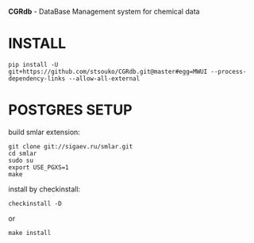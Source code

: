 **CGRdb** - DataBase Management system for chemical data

INSTALL
=======

    pip install -U git+https://github.com/stsouko/CGRdb.git@master#egg=MWUI --process-dependency-links --allow-all-external

POSTGRES SETUP
======
build smlar extension:

    git clone git://sigaev.ru/smlar.git
    cd smlar
    sudo su
    export USE_PGXS=1
    make

install by checkinstall:

    checkinstall -D
    
or

    make install
